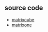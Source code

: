 ## source code

- [matrixcube](https://github.com/matrixorigin/matrixcube)
- [matrixone](https://github.com/matrixorigin/matrixone)
